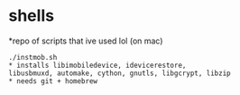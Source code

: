 # shells
*repo of scripts that ive used lol (on mac)

~~~~
./instmob.sh 
* installs libimobiledevice, idevicerestore,
libusbmuxd, automake, cython, gnutls, libgcrypt, libzip
* needs git + homebrew
~~~~

